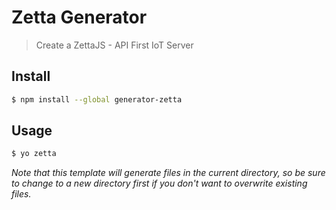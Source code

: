 # Zetta Generator

> Create a ZettaJS - API First IoT Server


## Install

```sh
$ npm install --global generator-zetta
```


## Usage

```sh
$ yo zetta
```

*Note that this template will generate files in the current directory, so be sure to change to a new directory first if you don't want to overwrite existing files.*
